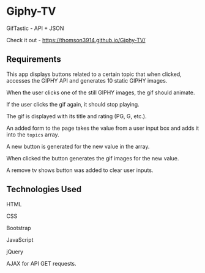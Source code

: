 # Giphy-TV
GifTastic - API + JSON   

Check it out - https://thomson3914.github.io/Giphy-TV/

## Requirements 

This app displays buttons related to a certain topic that when clicked, accesses the GIPHY API and generates 10 static GIPHY images. 

When the user clicks one of the still GIPHY images, the gif should animate.

If the user clicks the gif again, it should stop playing.

The gif is displayed with its title and rating (PG, G, etc.).

An added form to the page takes the value from a user input box and adds it into the `topics` array. 

A new button is generated for the new value in the array.

When clicked the button generates the gif images for the new value.

A remove tv shows button was added to clear user inputs.

## Technologies Used

HTML

CSS

Bootstrap

JavaScript

jQuery

AJAX for API GET requests.

